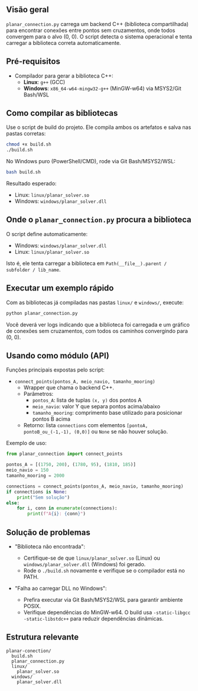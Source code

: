 ## Visão geral

`planar_connection.py` carrega um backend C++ (biblioteca compartilhada) para encontrar conexões entre pontos sem cruzamentos, onde todos convergem para o alvo (0, 0). O script detecta o sistema operacional e tenta carregar a biblioteca correta automaticamente.

## Pré-requisitos

- Compilador para gerar a biblioteca C++:
  - **Linux**: `g++` (GCC)
  - **Windows**: `x86_64-w64-mingw32-g++` (MinGW-w64) via MSYS2/Git Bash/WSL

## Como compilar as bibliotecas

Use o script de build do projeto. Ele compila ambos os artefatos e salva nas pastas corretas:

```bash
chmod +x build.sh
./build.sh
```

No Windows puro (PowerShell/CMD), rode via Git Bash/MSYS2/WSL:

```bash
bash build.sh
```

Resultado esperado:
- Linux: `linux/planar_solver.so`
- Windows: `windows/planar_solver.dll`

## Onde o `planar_connection.py` procura a biblioteca

O script define automaticamente:
- Windows: `windows/planar_solver.dll`
- Linux: `linux/planar_solver.so`

Isto é, ele tenta carregar a biblioteca em `Path(__file__).parent / subfolder / lib_name`.

## Executar um exemplo rápido

Com as bibliotecas já compiladas nas pastas `linux/` e `windows/`, execute:

```bash
python planar_connection.py
```

Você deverá ver logs indicando que a biblioteca foi carregada e um gráfico de conexões sem cruzamentos, com todos os caminhos convergindo para (0, 0).

## Usando como módulo (API)

Funções principais expostas pelo script:

- `connect_points(pontos_A, meio_navio, tamanho_mooring)`
  - Wrapper que chama o backend C++.
  - Parâmetros:
    - `pontos_A`: lista de tuplas `(x, y)` dos pontos A
    - `meio_navio`: valor Y que separa pontos acima/abaixo
    - `tamanho_mooring`: comprimento base utilizado para posicionar pontos B acima
  - Retorno: lista `connections` com elementos `[pontoA, pontoB_ou_(-1,-1), (0,0)]` ou `None` se não houver solução.

Exemplo de uso:

```python
from planar_connection import connect_points

pontos_A = [(1750, 200), (1780, 95), (1810, 185)]
meio_navio = 150
tamanho_mooring = 2000

connections = connect_points(pontos_A, meio_navio, tamanho_mooring)
if connections is None:
    print("Sem solução")
else:
    for i, conn in enumerate(connections):
        print(f"A{i}: {conn}")
```

## Solução de problemas

- "Biblioteca não encontrada":
  - Certifique-se de que `linux/planar_solver.so` (Linux) ou `windows/planar_solver.dll` (Windows) foi gerado.
  - Rode o `./build.sh` novamente e verifique se o compilador está no PATH.

- "Falha ao carregar DLL no Windows":
  - Prefira executar via Git Bash/MSYS2/WSL para garantir ambiente POSIX.
  - Verifique dependências do MinGW-w64. O build usa `-static-libgcc -static-libstdc++` para reduzir dependências dinâmicas.

## Estrutura relevante

```
planar-conection/
  build.sh
  planar_connection.py
  linux/
    planar_solver.so
  windows/
    planar_solver.dll
```

